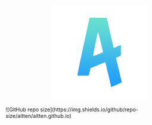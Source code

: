 <p align="center">
  <img src="src/assets/img/logo.png" width="256" height="256" alt="logo">
</p>
![GitHub repo size](https://img.shields.io/github/repo-size/aitten/aitten.github.io)
